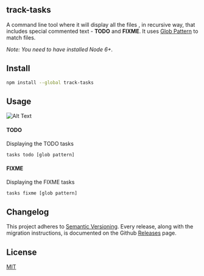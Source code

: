 ## track-tasks
A command line tool where it will display all the files , in recursive way, that includes special commented text - **TODO** and **FIXME**. It uses [Glob Pattern](https://www.npmjs.com/package/minimatch) to match files.

*Note: You need to have installed Node 6+.*

## Install

```bash
npm install --global track-tasks
```

## Usage

![Alt Text](https://media.giphy.com/media/8mBV2Aqq0RfhXeQCgl/giphy.gif)

#### TODO
Displaying the TODO tasks

```bash
tasks todo [glob pattern]
```

#### FIXME
Displaying the FIXME tasks

```bash
tasks fixme [glob pattern]
```

## Changelog
This project adheres to [Semantic Versioning](http://semver.org/).
Every release, along with the migration instructions, is documented on the Github [Releases](https://github.com/denniscual/find-text/releases) page.

## License

[MIT](https://opensource.org/licenses/MIT)
